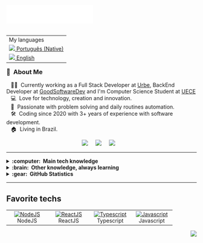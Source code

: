 <img src="images/svg/header_en.svg"></img>

<table align="right">
 <tr><td>My languages</td></tr>
 <tr><td><a href="#"><img src="images/br-flag.png" height="13"> Português (Native)</a></td></tr>
 <tr><td><a href="README.md"><img src="images/us-flag.png" height="13"> English</a></td></tr>
</table>

### :space_invader: &nbsp;About Me

&nbsp;&nbsp;&nbsp;:technologist: &nbsp;Currently working as a Full Stack Developer at [Urbe](https://urbe.digital), BackEnd Developer at [GoodSoftwareDev](https://goodsoftwaredev.com/) and I'm Computer Science Student at [UECE](http://www.uece.br/)\
&nbsp;&nbsp;&nbsp;:computer: &nbsp;Love for technology, creation and innovation.\
&nbsp;&nbsp;&nbsp;🧮 &nbsp;Passionate with problem solving and daily routines automation.\
&nbsp;&nbsp;&nbsp;:hammer_and_wrench: &nbsp;Coding since 2020 with 3+ years of experience with software development.\
&nbsp;&nbsp;&nbsp;:house: &nbsp;Living in Brazil.

<p align="center">
  <a target="_blank" href="mailto:emersonlucenaoficial@gmail.com?subject=Olá%Emerson"><img src="https://img.shields.io/badge/gmail-%23D14836.svg?&style=for-the-badge&logo=gmail&logoColor=white" /></a>&nbsp;&nbsp;&nbsp;&nbsp;
  <a target="_blank" href="https://www.instagram.com/erms1337/"><img src="https://img.shields.io/badge/instagram-%23dc2743.svg?&style=for-the-badge&logo=instagram&logoColor=white" /></a>&nbsp;&nbsp;&nbsp;&nbsp;
  <a target="_blank" href="https://www.linkedin.com/in/emerson-lucena-6b26391a3/"><img src="https://img.shields.io/badge/linkedin-%230077B5.svg?&style=for-the-badge&logo=linkedin&logoColor=white" /></a>&nbsp;&nbsp;&nbsp;&nbsp;
</p>

<hr/>

<details>
  <summary><b>:computer: &nbsp;Main tech knowledge</b></summary>
  <br/>

![NodeJS](https://img.shields.io/badge/NODEJS-339933.svg?&style=flat&logo=node.js&logoColor=white)&nbsp;
![HTML5](https://img.shields.io/badge/HTML5-E34F26.svg?&style=flat&logo=html5&logoColor=white)&nbsp;
![CSS3](https://img.shields.io/badge/CSS3-%231572B6.svg?&style=flat&logo=css3&logoColor=white)&nbsp;
![JavaScript](https://img.shields.io/badge/JAVASCRIPT-323330.svg?&style=flat&logo=javascript&logoColor=%23F7DF1E)&nbsp;
![Python](https://img.shields.io/badge/PYTHON-323330.svg?&style=flat&logo=python&logoColor=%23F7DF1E)&nbsp;
![TypeScript](https://img.shields.io/badge/TYPESCRIPT-%23007ACC.svg?&style=flat&logo=typescript&logoColor=white)&nbsp;\
![Git](https://img.shields.io/badge/GIT-%23F05033.svg?&style=flat&logo=git&logoColor=white)&nbsp;
![GitHub](https://img.shields.io/badge/GITHUB-%23121011.svg?&style=flat&logo=github&logoColor=white)&nbsp;
![GitLab](https://img.shields.io/badge/GITLAB-%23181717.svg?&style=flat&logo=gitlab&logoColor=white)&nbsp;
![Docker](https://img.shields.io/badge/DOCKER-2496ED.svg?&style=flat&logo=docker&logoColor=white)&nbsp;
![Postgres](https://img.shields.io/badge/POSTGRES-%23316192.svg?&style=flat&logo=postgresql&logoColor=white)
![MySQL](https://img.shields.io/badge/MYSQL-4479A1.svg?&style=flat&logo=mysql&logoColor=white)
![SQLite](https://img.shields.io/badge/SQLITE-003B57.svg?&style=flat&logo=sqlite&logoColor=white)\
![RESTful API](https://img.shields.io/badge/REST-02569B.svg?&style=flat&logo=rest&logoColor=white)&nbsp;
![LINUX](https://img.shields.io/badge/LINUX-FCC624?style=flat-square&logo=linux&logoColor=black)
![VSCode](https://img.shields.io/badge/VSCODE-007ACC.svg?&style=flat&logo=visual-studio-code)&nbsp;
![Clean Architecture](https://img.shields.io/badge/CLEAN%20ARCHITECTURE-6DB33F.svg?&style=flat&logoColor=white)&nbsp;
![MVC Architecture](https://img.shields.io/badge/MVC-888888.svg?&style=flat&logoColor=white)&nbsp;
![SCRUM](https://img.shields.io/badge/SCRUM-6DB33F.svg?&style=flat&logo=ddd&logoColor=white)&nbsp;

</details>

<details>
  <summary><b>:brain: &nbsp;Other knowledge, always learning</b></summary>
  <br/>

![Firebase](https://img.shields.io/badge/FIREBASE-FFCA28.svg?&style=flat&logo=firebase&logoColor=black)&nbsp;
![Nginx](https://img.shields.io/badge/NGINX-269539.svg?&style=flat&logo=nginx&logoColor=white)&nbsp;
![MongoDB](https://img.shields.io/badge/MONGODB-47A248.svg?&style=flat&logo=mongodb&logoColor=white)&nbsp;
![Python](https://img.shields.io/badge/PYTHON-3776AB.svg?&style=flat&logo=python&logoColor=white)&nbsp;\
![JQuery](https://img.shields.io/badge/JQUERY-0769AD.svg?&style=flat&logo=jquery&logoColor=white)&nbsp;
![PHP](https://img.shields.io/badge/PHP-777BB4.svg?&style=flat&logo=php&logoColor=white)&nbsp;\
![PHOTOSHOP](https://img.shields.io/badge/PHOTOSHOP-31A8FF.svg?&style=flat&logo=adobe-photoshop&logoColor=white)&nbsp;

</details>

<details>
  <summary><b>:gear: &nbsp;GitHub Statistics</b></summary>
  <br/>
    <p align="center">
        <img height="137px" src="https://github-readme-streak-stats.herokuapp.com/?user=emerson1337&hide_border=true&theme=nightowl" />
    </p>
    <p align="center">
        <img height="137px" src="https://github-readme-stats.vercel.app/api?username=emerson1337&hide_title=true&hide_border=true&show_icons=true&include_all_commits=true&count_private=true&line_height=21&theme=nightowl" /> <img height="137px" src="https://github-readme-stats.vercel.app/api/top-langs/?username=emerson1337&hide=html&hide_title=true&hide_border=true&layout=compact&langs_count=8&theme=nightowl" />
    </p>
</details>

<hr/>
  <h2>Favorite techs</h2>
  <table align="center">
    <tr>
      <td align="center" width="96">
        <a href="#macropower-tech">
          <img src="/images/svg/nodejs-seeklogo.com.svg" alt="NodeJS" width="48" height="48">
        </a>
        <br>NodeJS
      </td>
      <td align="center" width="96">
        <a href="#macropower-tech">
          <img src="/images/svg/react-original.svg" alt="ReactJS" width="48" height="48">
        </a>
        <br>ReactJS
      </td>
      <td align="center" width="96">
        <a href="#macropower-tech">
          <img src="/images/svg/typescript-original.svg" alt="Typescript" width="48" height="48">
        </a>
        <br>Typescript
      </td>
      <td align="center" width="96">
        <a href="#macropower-tech">
          <img src="/images/svg/javascript-original.svg" alt="Javascript" width="48" height="48">
        </a>
        <br>Javascript
      </td>
    </tr>
  <table>

<p align="right">
<img src="https://komarev.com/ghpvc/?username=emerson1337&style=plastic&label=Views"><img>
</p>
